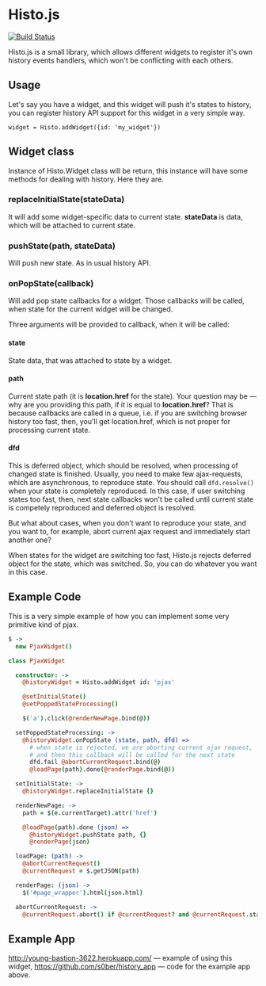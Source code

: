 Histo.js
=====
[![Build Status](https://travis-ci.org/s0ber/histo.png?branch=master)](https://travis-ci.org/s0ber/histo)

Histo.js is a small library, which allows different widgets to register it's own history events handlers, which won't be conflicting with each others.

## Usage

Let's say you have a widget, and this widget will push it's states to history, you can register history API support for this widget in a very simple way.

```
widget = Histo.addWidget({id: 'my_widget'})
```

## Widget class

Instance of Histo.Widget class will be return, this instance will have some methods for dealing with history. Here they are.

### replaceInitialState(stateData)

It will add some widget-specific data to current state. **stateData** is data, which will be attached to current state.

### pushState(path, stateData)

Will push new state. As in usual history API.

### onPopState(callback)

Will add pop state callbacks for a widget.
Those callbacks will be called, when state for the current widget will be changed.

Three arguments will be provided to callback, when it will be called:

#### state

State data, that was attached to state by a widget.

#### path

Current state path (it is **location.href** for the state). Your question may be — why are you providing this path, if it is equal to **location.href**?
That is because callbacks are called in a queue, i.e. if you are switching browser history too fast, then,
you'll get location.href, which is not proper for processing current state.

#### dfd

This is deferred object, which should be resolved, when processing of changed state is finished.
Usually, you need to make few ajax-requests, which are asynchronous, to reproduce state.
You should call ```dfd.resolve()``` when your state is completely reproduced.
In this case, if user switching states too fast, then, next state callbacks won't be called
until current state is competely reproduced and deferred object is resolved.

But what about cases, when you don't want to reproduce your state, and you want to,
for example, abort current ajax request and immediately start another one?

When states for the widget are switching too fast, Histo.js rejects deferred object for the state,
which was switched. So, you can do whatever you want in this case.

## Example Code

This is a very simple example of how you can implement some very primitive kind of pjax.

```coffee
$ ->
  new PjaxWidget()

class PjaxWidget

  constructor: ->
    @historyWidget = Histo.addWidget id: 'pjax'

    @setInitialState()
    @setPoppedStateProcessing()

    $('a').click(@renderNewPage.bind(@))

  setPoppedStateProcessing: ->
    @historyWidget.onPopState (state, path, dfd) =>
      # when state is rejected, we are aborting current ajax request,
      # and then this callback will be called for the next state
      dfd.fail @abortCurrentRequest.bind(@)
      @loadPage(path).done(@renderPage.bind(@))

  setInitialState: ->
    @historyWidget.replaceInitialState {}

  renderNewPage: ->
    path = $(e.currentTarget).attr('href')

    @loadPage(path).done (json) =>
      @historyWidget.pushState path, {}
      @renderPage(json)

  loadPage: (path) ->
    @abortCurrentRequest()
    @currentRequest = $.getJSON(path)

  renderPage: (json) ->
    $('#page_wrapper').html(json.html)

  abortCurrentRequest: ->
    @currentRequest.abort() if @currentRequest? and @currentRequest.state() isnt 'resolved'
```

## Example App

http://young-bastion-3622.herokuapp.com/ — example of using this widget,
https://github.com/s0ber/history_app — code for the example app above.
